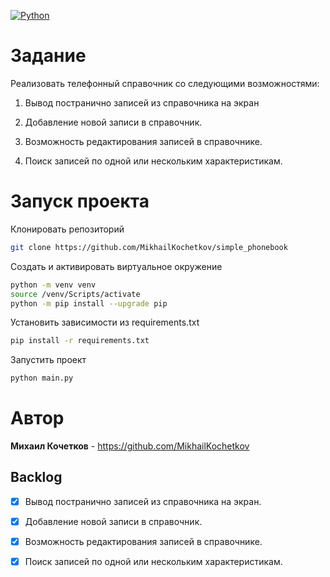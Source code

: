 [![Python](https://img.shields.io/badge/python-3670A0?style=for-the-badge&logo=python&logoColor=ffdd54)](https://www.python.org/)


# Задание
Реализовать телефонный справочник со следующими возможностями:

1. Вывод постранично записей из справочника на экран

2. Добавление новой записи в справочник.

3. Возможность редактирования записей в справочнике.

4. Поиск записей по одной или нескольким характеристикам.

# Запуск проекта

Клонировать репозиторий
```bash
git clone https://github.com/MikhailKochetkov/simple_phonebook
```

Создать и активировать виртуальное окружение
```bash
python -m venv venv
source /venv/Scripts/activate
python -m pip install --upgrade pip
```

Установить зависимости из requirements.txt
```bash
pip install -r requirements.txt
```

Запустить проект
```bash
python main.py
```

# Автор
**Михаил Кочетков** - https://github.com/MikhailKochetkov

## Backlog

- [x] Вывод постранично записей из справочника на экран.

- [x] Добавление новой записи в справочник.

- [x] Возможность редактирования записей в справочнике.

- [x] Поиск записей по одной или нескольким характеристикам.